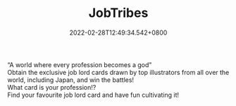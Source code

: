 ﻿---
title: "JobTribes"
description: "Trading Card Battle Game"
lead: "Trading Card Battle Game"
date: 2022-02-28T12:49:34.542+0800
lastmod: 2022-02-28T12:49:34.542+0800
draft: false
featuredImage: ["100_jobtribes.jpg"]
score: "314"
status: "Beta"
blockchain: ["Other"]
nft_support: "Yes"
free_to_play: "Yes"
play_to_earn: ["NFT","Crypto"]
website: "https://jobtribes.playmining.com/en/?utm_source=PlayToEarn.net&utm_medium=organic&utm_campaign=gamepage"
twitter: "https://twitter.com/jobtribes"
discord: "https://discord.com/invite/xWeHGdt"
telegram: "https://t.me/DEAPcoin_group"
github: 
youtube: "https://www.youtube.com/channel/UCGWmK0RLV4SB_PSXpj2j6dw"
twitch: 
facebook: "https://www.facebook.com/jobtribes/"
instagram: 
reddit: 
medium: 
steam: 
gitbook: 
googleplay: 
appstore: 

  
    
categories: ["games"]
games: ["Arcade","Card","Mining"]
toc: false
pinned: false
weight: 
---
“A world where every profession becomes a god”<br> Obtain the exclusive job lord cards drawn by top illustrators from all over the world, including Japan, and win the battles!<br> What card is your profession!?<br> Find your favourite job lord card and have fun cultivating it!
